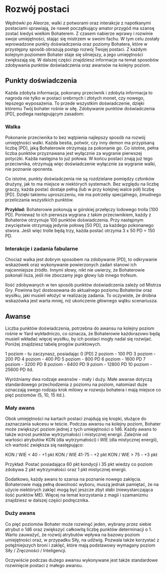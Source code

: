 # Rozwój postaci

Wędrówki po Aleorze, walki z potworami oraz interakcje z napotkanymi postaciami sprawiają, że nawet początkujący amator przygód ma szansę zostać kiedyś wielkim Bohaterem. Z czasem nabierze wprawy i rozwinie swoje umiejętności, stając się mistrzem w swoim fachu. W tym celu zostały wprowadzone punkty doświadczenia oraz poziomy Bohatera, które w przystępny sposób obrazują postęp rozwój Twojej postaci. Z każdym kolejnym poziomem Bohater staje się silniejszy, a jego umiejętności zwiększają się. W dalszej części znajdziesz informacje na temat sposobów zdobywania punktów doświadczenia oraz awansów na kolejny poziom.

## Punkty doświadczenia

Każda zdobyta informacja, pokonany przeciwnik i zdobyta informacja to nagroda nie tylko w postaci srebrnych i złotych monet, czy nowego, lepszego wyposażenia. To przede wszystkim doświadczenie, dzięki któremu Twój bohater rośnie w siłę. Zdobywanie punktów doświadczenia [PD], podlega następującym zasadom:

### Walka

Pokonanie przeciwnika to bez wątpienia najlepszy sposób na rozwój umiejętności walki. Każda bestia, potwór, czy inny demon ma przypisaną liczbę [PD], jaką Bohaterowie otrzymają za pokonanie go. Co istotne, pełna liczba punktów przyznawana jest wyłącznie za wygranie pierwszej potyczki. Każda następna to już połowa. W końcu postaci znają już tego przeciwnika, otrzymują więc doświadczenie wyłącznie za wygranie walki, nie poznanie oponenta. 

Co istotne, punkty doświadczenia nie są rozdzielane pomiędzy członków drużyny, jak to ma miejsce w niektórych systemach. Bez względu na liczbę graczy, każda postać dostaje pełną (lub w przy kolejnej walce pół) liczbę [PD]. Dzięki takiemu uproszczeniu, nie ma potrzeby specjalnego, żmudnego przeliczania wszystkich punktów.

**Przykład:**
Bohaterowie pokonują w górskiej przełęczy lodowego trolla [100 PD]. Ponieważ to ich pierwsza wygrana z takim przeciwnikiem, każdy z Bohaterów otrzymuje 100 punktów doświadczenia. Przy następnym zwycięstwie otrzymają jedynie połowę [50 PD], za każdego pokonanego stwora. Jeśli więc trolle będą trzy, każda postać otrzyma 3 x 50 PD = 150 PD.

### Interakcje i zadania fabularne

Chociaż walka jest dobrym sposobem na zdobywanie [PD], to odkrywanie wskazówek oraz wykonywanie powierzonych zadań stanowi ich najcenniejsze źródło. Innymi słowy, nikt nie uwierzy, że Bohaterowie pokonali lisza, jeśli nie zboczamy jego głowy lub innego trofeum.

Ilość zdobywanych w ten sposób punktów doświadczenia zależy od Mistrza Gry. Powinna być dostosowana do aktualnego poziomu Bohaterów oraz wysiłku, jaki musieli włożyć w realizację zadania. To oczywiste, że drobna wskazówka jest warta mniej, niż ukończenie głównego wątku scenariusza.

## Awanse

Liczba punktów doświadczenia, potrzebna do awansu na kolejny poziom rośnie w Yard wykładniczo, co oznacza, że Bohaterowie każdorazowo będą musieli wkładać więcej wysiłku, by ich postaci mogły nadal się rozwijać. Poniżej znajdziesz tabelę progów punktowych.

1 poziom - tu zaczynasz, posiadając 0 [PD]
2 poziom - 100 PD
3 poziom - 200 PD
4 poziom - 400 PD
5 poziom - 800 PD
6 poziom - 1600 PD
7 poziom - 3200 PD
8 poziom - 6400 PD
9 pziom - 12800 PD
10 poziom - 25600 PD
itd.

Wyróżniamy dwa rodzaje awansów - mały i duży. Małe awanse dotyczą standardowego przechodzenia z poziomu na poziom, natomiast duże oznaczają swego rodzaju krok milowy w rozwoju bohatera i mają miejsce co pięć poziomów (5, 10, 15 itd.).

### Mały awans

Obok umiejętności na kartach postaci znajdują się kropki, służące do zaznaczania sukcesu w teście. Podczas awansu na kolejny poziom, Bohater może zwiększyć poziom jednej z tych umiejętności o 1d6. Każdy awans to także wzrost punktów wytrzymałości i mistycznej energii. Zależnie od wartości atrybutów KON (dla wytrzymałości) i WIE (dla mistycznej energii), ich wartość zwiększa się następująco:

KON / WIE < 40 - +1 pkt
KON / WIE 41-75 - +2 pkt
KON / WIE > 75 - +3 pkt 

Przykład:
Postać posiadająca 60 pkt kondycji i 35 pkt wiedzy co poziom zdobywa 2 pkt wytrzymałości oraz 1 pkt mistycznej energii.

Dodatkowo, każdy awans to szansa na poznanie nowego zaklęcia. Bohaterowie mają pełną dowolność wyboru, muszą jednak pamiętać, że na użycie niektórych zaklęć mogą być jeszcze zbyt słabi (niewystarczająca ilość punktów ME). Więcej na temat korzystania z magii i szamanizmu znajdziesz w dalszej części podręcznika.

### Duży awans

Co pięć poziomów Bohater może rozwinąć jeden, wybrany przez siebie atrybut o 1d6 oraz zwiększyć całkowitą liczbę punktów determinacji o 1. Warto zauważyć, że rozwój atrybutów wpływa na bazowy poziom umiejętności oraz, w przypadku Siły, na udźwig. Pozwala także korzystać z potężniejszych broni i zaklęć, które mają podstawowy wymagany poziom Siły / Zręczności / Inteligencji.

Oczywiście podczas dużego awansu wykonywane jest także standardowe rozwinięcie postaci z małego awansu.